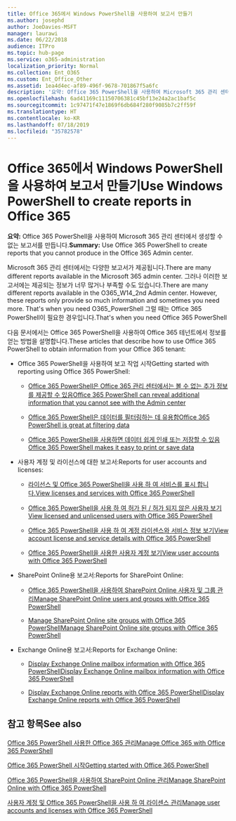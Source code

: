 ```yaml
---
title: Office 365에서 Windows PowerShell을 사용하여 보고서 만들기
ms.author: josephd
author: JoeDavies-MSFT
manager: laurawi
ms.date: 06/22/2018
audience: ITPro
ms.topic: hub-page
ms.service: o365-administration
localization_priority: Normal
ms.collection: Ent_O365
ms.custom: Ent_Office_Other
ms.assetid: 1ea4d4ec-af89-496f-9678-701867f5a6fc
description: '요약: Office 365 PowerShell을 사용하여 Microsoft 365 관리 센터에서 생성할 수 없는 보고서를 만듭니다.'
ms.openlocfilehash: 6ad41169c11150706381c45bf13e24a2ac1baf5c
ms.sourcegitcommit: 1c97471f47e1869f6db684f280f9085b7c2ff59f
ms.translationtype: HT
ms.contentlocale: ko-KR
ms.lasthandoff: 07/18/2019
ms.locfileid: "35782578"
---
```

# <a name="use-windows-powershell-to-create-reports-in-office-365"></a><span data-ttu-id="ea837-103">Office 365에서 Windows PowerShell을 사용하여 보고서 만들기</span><span class="sxs-lookup"><span data-stu-id="ea837-103">Use Windows PowerShell to create reports in Office 365</span></span>

 <span data-ttu-id="ea837-104">**요약:** Office 365 PowerShell을 사용하여 Microsoft 365 관리 센터에서 생성할 수 없는 보고서를 만듭니다.</span><span class="sxs-lookup"><span data-stu-id="ea837-104">**Summary:** Use Office 365 PowerShell to create reports that you cannot produce in the Office 365 Admin center.</span></span>
  
<span data-ttu-id="ea837-105">Microsoft 365 관리 센터에서는 다양한 보고서가 제공됩니다.</span><span class="sxs-lookup"><span data-stu-id="ea837-105">There are many different reports available in the Microsoft 365 admin center.</span></span> <span data-ttu-id="ea837-106">그러나 이러한 보고서에는 제공되는 정보가 너무 많거나 부족할 수도 있습니다.</span><span class="sxs-lookup"><span data-stu-id="ea837-106">There are many different reports available in the O365_W14_2nd Admin center. However, these reports only provide so much information and sometimes you need more. That's when you need O365_PowerShell</span></span> <span data-ttu-id="ea837-107">그럴 때는 Office 365 PowerShell이 필요한 경우입니다.</span><span class="sxs-lookup"><span data-stu-id="ea837-107">That's when you need Office 365 PowerShell</span></span>
  
<span data-ttu-id="ea837-108">다음 문서에서는 Office 365 PowerShell을 사용하여 Office 365 테넌트에서 정보를 얻는 방법을 설명합니다.</span><span class="sxs-lookup"><span data-stu-id="ea837-108">These articles that describe how to use Office 365 PowerShell to obtain information from your Office 365 tenant:</span></span>
  
- <span data-ttu-id="ea837-109">Office 365 PowerShell을 사용하여 보고 작업 시작</span><span class="sxs-lookup"><span data-stu-id="ea837-109">Getting started with reporting using Office 365 PowerShell:</span></span>
    
  - [<span data-ttu-id="ea837-110">Office 365 PowerShell은 Office 365 관리 센터에서는 볼 수 없는 추가 정보를 제공할 수 있음</span><span class="sxs-lookup"><span data-stu-id="ea837-110">Office 365 PowerShell can reveal additional information that you cannot see with the Admin center</span></span>](https://technet.microsoft.com/library/dn568034.aspx#reveal)
    
  - [<span data-ttu-id="ea837-111">Office 365 PowerShell은 데이터를 필터링하는 데 유용함</span><span class="sxs-lookup"><span data-stu-id="ea837-111">Office 365 PowerShell is great at filtering data</span></span>](https://technet.microsoft.com/library/dn568034.aspx#filter)
    
  - [<span data-ttu-id="ea837-112">Office 365 PowerShell을 사용하면 데이터 쉽게 인쇄 또는 저장할 수 있음</span><span class="sxs-lookup"><span data-stu-id="ea837-112">Office 365 PowerShell makes it easy to print or save data</span></span>](https://technet.microsoft.com/library/dn568034.aspx#printsave)
    
- <span data-ttu-id="ea837-113">사용자 계정 및 라이선스에 대한 보고서:</span><span class="sxs-lookup"><span data-stu-id="ea837-113">Reports for user accounts and licenses:</span></span>
    
  - [<span data-ttu-id="ea837-114">라이선스 및 Office 365 PowerShell을 사용 하 여 서비스를 표시 합니다.</span><span class="sxs-lookup"><span data-stu-id="ea837-114">View licenses and services with Office 365 PowerShell</span></span>](view-licenses-and-services-with-office-365-powershell.md)
    
  - [<span data-ttu-id="ea837-115">Office 365 PowerShell을 사용 하 여 허가 된 / 허가 되지 않은 사용자 보기</span><span class="sxs-lookup"><span data-stu-id="ea837-115">View licensed and unlicensed users with Office 365 PowerShell</span></span>](view-licensed-and-unlicensed-users-with-office-365-powershell.md)
    
  - [<span data-ttu-id="ea837-116">Office 365 PowerShell을 사용 하 여 계정 라이센스와 서비스 정보 보기</span><span class="sxs-lookup"><span data-stu-id="ea837-116">View account license and service details with Office 365 PowerShell</span></span>](view-account-license-and-service-details-with-office-365-powershell.md)
    
  - [<span data-ttu-id="ea837-117">Office 365 PowerShell을 사용한 사용자 계정 보기</span><span class="sxs-lookup"><span data-stu-id="ea837-117">View user accounts with Office 365 PowerShell</span></span>](view-user-accounts-with-office-365-powershell.md)
    
- <span data-ttu-id="ea837-118">SharePoint Online용 보고서:</span><span class="sxs-lookup"><span data-stu-id="ea837-118">Reports for SharePoint Online:</span></span>
    
  - [<span data-ttu-id="ea837-119">Office 365 PowerShell을 사용하여 SharePoint Online 사용자 및 그룹 관리</span><span class="sxs-lookup"><span data-stu-id="ea837-119">Manage SharePoint Online users and groups with Office 365 PowerShell</span></span>](http://technet.microsoft.com/library/9680af2e-a965-4e62-92ee-da72105c7800.aspx)
    
  - [<span data-ttu-id="ea837-120">Manage SharePoint Online site groups with Office 365 PowerShell</span><span class="sxs-lookup"><span data-stu-id="ea837-120">Manage SharePoint Online site groups with Office 365 PowerShell</span></span>](http://technet.microsoft.com/library/122f4099-c78d-4cce-bab0-4343b04596ae.aspx)
    
- <span data-ttu-id="ea837-121">Exchange Online용 보고서:</span><span class="sxs-lookup"><span data-stu-id="ea837-121">Reports for Exchange Online:</span></span>
    
  - [<span data-ttu-id="ea837-122">Display Exchange Online mailbox information with Office 365 PowerShell</span><span class="sxs-lookup"><span data-stu-id="ea837-122">Display Exchange Online mailbox information with Office 365 PowerShell</span></span>](http://technet.microsoft.com/library/13843002-56ca-4b75-81c5-84386522b01b.aspx)
    
  - [<span data-ttu-id="ea837-123">Display Exchange Online reports with Office 365 PowerShell</span><span class="sxs-lookup"><span data-stu-id="ea837-123">Display Exchange Online reports with Office 365 PowerShell</span></span>](http://technet.microsoft.com/library/4873a063-9fc4-4ed9-826a-6e935fef61d4.aspx)
    
## <a name="see-also"></a><span data-ttu-id="ea837-124">참고 항목</span><span class="sxs-lookup"><span data-stu-id="ea837-124">See also</span></span>

#### 

[<span data-ttu-id="ea837-125">Office 365 PowerShell 사용한 Office 365 관리</span><span class="sxs-lookup"><span data-stu-id="ea837-125">Manage Office 365 with Office 365 PowerShell</span></span>](manage-office-365-with-office-365-powershell.md)
  
[<span data-ttu-id="ea837-126">Office 365 PowerShell 시작</span><span class="sxs-lookup"><span data-stu-id="ea837-126">Getting started with Office 365 PowerShell</span></span>](getting-started-with-office-365-powershell.md)
  
[<span data-ttu-id="ea837-127">Office 365 PowerShell을 사용하여 SharePoint Online 관리</span><span class="sxs-lookup"><span data-stu-id="ea837-127">Manage SharePoint Online with Office 365 PowerShell</span></span>](manage-sharepoint-online-with-office-365-powershell.md)
  
[<span data-ttu-id="ea837-128">사용자 계정 및 Office 365 PowerShell을 사용 하 여 라이센스 관리</span><span class="sxs-lookup"><span data-stu-id="ea837-128">Manage user accounts and licenses with Office 365 PowerShell</span></span>](manage-user-accounts-and-licenses-with-office-365-powershell.md)
  
